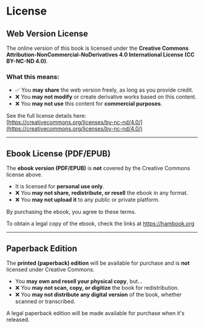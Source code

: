 # License

## Web Version License
The online version of this book is licensed under the **Creative Commons Attribution-NonCommercial-NoDerivatives 4.0 International License (CC BY-NC-ND 4.0)**.

### What this means:
- ✅ You **may share** the web version freely, as long as you provide credit.
- ❌ You **may not modify** or create derivative works based on this content.
- ❌ You **may not use** this content for **commercial purposes**.

See the full license details here:  
[https://creativecommons.org/licenses/by-nc-nd/4.0/](https://creativecommons.org/licenses/by-nc-nd/4.0/)

---

## Ebook License (PDF/EPUB)
The **ebook version (PDF/EPUB)** is **not** covered by the Creative Commons license above.  
- It is licensed for **personal use only**.
- ❌ You **may not share, redistribute, or resell** the ebook in any format.
- ❌ You **may not upload it** to any public or private platform.

By purchasing the ebook, you agree to these terms.

To obtain a legal copy of the ebook, check the links at https://hambook.org

---

## Paperback Edition  
The **printed (paperback) edition** will be available for purchase and is **not** licensed under Creative Commons.  

- You **may own and resell your physical copy**, but…  
- ❌ You **may not scan, copy, or digitize** the book for redistribution.
- ❌ You **may not distribute any digital version** of the book, whether scanned or transcribed.

A legal paperback edition will be made available for purchase when it's released.

